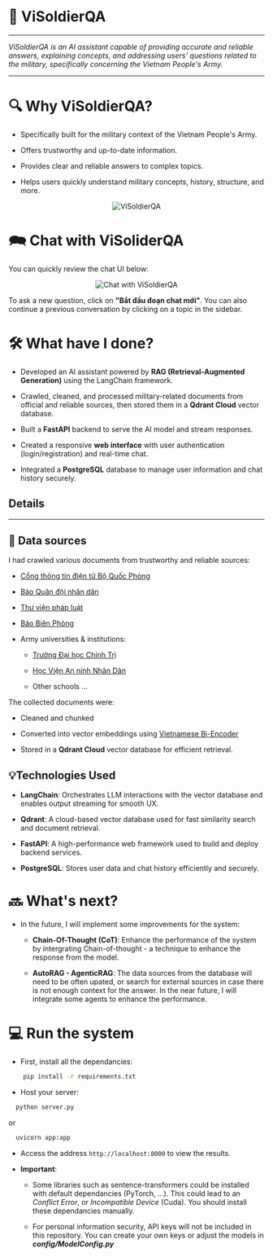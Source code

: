 # 📌 ViSoldierQA

---

*ViSoldierQA is an AI assistant capable of providing accurate and reliable answers, explaining concepts, and addressing users' questions related to the military, specifically concerning the Vietnam People's Army.*

---

# 🔍 Why ViSoldierQA?

- Specifically built for the military context of the Vietnam People's Army.

- Offers trustworthy and up-to-date information.

- Provides clear and reliable answers to complex topics.

- Helps users quickly understand military concepts, history, structure, and more.

<p align="center">
<img src="https://i.imgur.com/iz94DjN.png" alt="ViSoldierQA"/>
</p>

# 🗪 Chat with ViSoliderQA

You can quickly review the chat UI below:

<p align="center">
<img src="https://i.imgur.com/AY2I6ay.png" alt="Chat with ViSoldierQA">
</p>

To ask a new question, click on **"Bắt đầu đoạn chat mới"**. You can also continue a previous conversation by clicking on a topic in the sidebar.

# 🛠 What have I done?

- Developed an AI assistant powered by **RAG (Retrieval-Augmented Generation)** using the LangChain framework.

- Crawled, cleaned, and processed military-related documents from official and reliable sources, then stored them in a **Qdrant Cloud** vector database.

- Built a **FastAPI** backend to serve the AI model and stream responses.

- Created a responsive **web interface** with user authentication (login/registration) and real-time chat.

- Integrated a **PostgreSQL** database to manage user information and chat history securely.

## Details

---

## 📃 Data sources

I had crawled various documents from trustworthy and reliable sources:

- <a href="https://mod.gov.vn/home" target="_blank"> Cổng thông tin điện tử Bộ Quốc Phòng </a>

- <a href="https://www.qdnd.vn/" target="_blank"> Báo Quân đội nhân dân </a>

- <a href="https://thuvienphapluat.vn/" target="_blank"> Thư viện pháp luật </a>

- <a href="https://www.bienphong.com.vn/" target="_blank"> Báo Biên Phòng </a>

- Army universities & institutions:

    * <a href="http://daihocchinhtri.edu.vn/" target="_blank"> Trường Đại học Chính Trị </a> 

    * <a href="https://hvannd.edu.vn/" target="_blank"> Học Viện An ninh Nhân Dân </a>

    * Other schools ...
    
The collected documents were:

- Cleaned and chunked

- Converted into vector embeddings using <a href="https://huggingface.co/bkai-foundation-models/vietnamese-bi-encoder" target="_blank"> Vietnamese Bi-Encoder </a>

- Stored in a **Qdrant Cloud** vector database for efficient retrieval.


## 💡Technologies Used
- **LangChain**: Orchestrates LLM interactions with the vector database and enables output streaming for smooth UX.

- **Qdrant**: A cloud-based vector database used for fast similarity search and document retrieval.

- **FastAPI**: A high-performance web framework used to build and deploy backend services.

- **PostgreSQL**: Stores user data and chat history efficiently and securely.

# 🔜 What's next?
- In the future, I will implement some improvements for the system:

    *  **Chain-Of-Thought (CoT)**: Enhance the performance of the system by intergrating Chain-of-thought - a technique to enhance the response from the model. 

    * **AutoRAG - AgenticRAG**: The data sources from the database will need to be often upated, or search for external sources in case there is not enough context for the answer. In the near future, I will integrate some agents to enhance the performance.

# 💻 Run the system
- First, install all the dependancies:
```bash
    pip install -r requirements.txt
```

- Host your server:
```bash
  python server.py
```
or 
```bash
  uvicorn app:app
```

- Access the address `http://localhost:8000` to view the results.

- **Important**: 
    
    * Some libraries such as sentence-transformers could be installed with default dependancies (PyTorch, ...). This could lead to an *Conflict Error*, or *Incompatible Device* (Cuda). You should install these dependancies manually.

    * For personal information security, API keys will not be included in this repository. You can create your own keys or adjust the models in ***config/ModelConfig.py***
